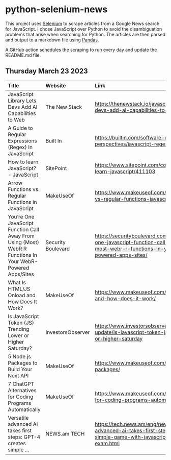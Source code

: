 # python-selenium-news

This project uses [Selenium](https://www.seleniumhq.org/) to scrape articles from a Google News search for JavaScript.
I chose JavaScript over Python to avoid the disambiguation problems that arise when searching for Python.
The articles are then parsed and output to a markdown file using [Pandas](https://pandas.pydata.org/).

A GitHub action schedules the scraping to run every day and update the README.md file.

## Thursday March 23 2023


| Title                                                                                                       | Website            | Link                                                                                                                                            |
|:------------------------------------------------------------------------------------------------------------|:-------------------|:------------------------------------------------------------------------------------------------------------------------------------------------|
| JavaScript Library Lets Devs Add AI Capabilities to Web                                                     | The New Stack      | https://thenewstack.io/javascript-library-lets-devs-add-ai-capabilities-to-web/                                                                 |
| A Guide to Regular Expressions (Regex) In JavaScript                                                        | Built In           | https://builtin.com/software-engineering-perspectives/javascript-regex                                                                          |
| How to learn JavaScript? - JavaScript                                                                       | SitePoint          | https://www.sitepoint.com/community/t/how-to-learn-javascript/411103                                                                            |
| Arrow Functions vs. Regular Functions in JavaScript                                                         | MakeUseOf          | https://www.makeuseof.com/arrow-functions-vs-regular-functions-javascript/                                                                      |
| You’re One JavaScript Function Call Away From Using (Most) WebR R Functions In Your WebR-Powered Apps/Sites | Security Boulevard | https://securityboulevard.com/2023/03/youre-one-javascript-function-call-away-from-using-most-webr-r-functions-in-your-webr-powered-apps-sites/ |
| What Is HTML/JS Onload and How Does It Work?                                                                | MakeUseOf          | https://www.makeuseof.com/onload-in-html-js-and-how-does-it-work/                                                                               |
| Is JavaScript Token (JS) Trending Lower or Higher Saturday?                                                 | InvestorsObserver  | https://www.investorsobserver.com/news/crypto-update/is-javascript-token-js-trending-lower-or-higher-saturday                                   |
| 5 Node.js Packages to Build Your Next API                                                                   | MakeUseOf          | https://www.makeuseof.com/nodejs-build-api-packages/                                                                                            |
| 7 ChatGPT Alternatives for Coding Programs Automatically                                                    | MakeUseOf          | https://www.makeuseof.com/chatgpt-alternative-for-coding-programs-automatically/                                                                |
| Versatile advanced AI takes first steps: GPT-4 creates simple ...                                           | NEWS.am TECH       | https://tech.news.am/eng/news/990/versatile-advanced-ai-takes-first-steps-gpt-4-creates-simple-game-with-javascript-takes-bar-exam.html         |